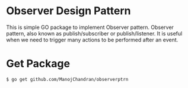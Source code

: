 # Observer Design Pattern
This is simple GO package to implement Observer pattern. Observer pattern, also known as publish/subscriber or publish/listener. It is useful when we need to trigger many actions to be performed after an event.

# Get Package
```
$ go get github.com/ManojChandran/observerptrn
```
